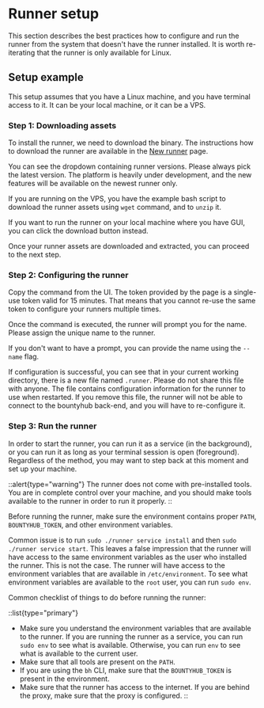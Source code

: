 ﻿# Runner setup

This section describes the best practices how to configure and run the runner from the system that doesn't have the runner installed. It is worth re-iterating that the runner is only available for Linux.

## Setup example

This setup assumes that you have a Linux machine, and you have terminal access to it. It can be your local machine, or it can be a VPS.

### Step 1: Downloading assets
To install the runner, we need to download the binary. The instructions how to download the runner are available in the [New runner](https://bountyhub.org/runners/new) page.

You can see the dropdown containing runner versions. Please always pick the latest version. The platform is heavily under development, and the new features will be available on the newest runner only.

If you are running on the VPS, you have the example bash script to download the runner assets using `wget` command, and to `unzip` it.

If you want to run the runner on your local machine where you have GUI, you can click the download button instead.

Once your runner assets are downloaded and extracted, you can proceed to the next step.

### Step 2: Configuring the runner

Copy the command from the UI. The token provided by the page is a single-use token valid for 15 minutes. That means that you cannot re-use the same token to configure your runners multiple times.

Once the command is executed, the runner will prompt you for the name. Please assign the unique name to the runner.

If you don't want to have a prompt, you can provide the name using the `--name` flag.

If configuration is successful, you can see that in your current working directory, there is a new file named `.runner`. Please do not share this file with anyone. The file contains configuration information for the runner to use when restarted. If you remove this file, the runner will not be able to connect to the bountyhub back-end, and you will have to re-configure it.

### Step 3: Run the runner

In order to start the runner, you can run it as a service (in the background), or you can run it as long as your terminal session is open (foreground). Regardless of the method, you may want to step back at this moment and set up your machine.

::alert{type="warning"}
The runner does not come with pre-installed tools. You are in complete control over your machine, and you should make tools available to the runner in order to run it properly.
::

Before running the runner, make sure the environment contains proper `PATH`, `BOUNTYHUB_TOKEN`, and other environment variables.

Common issue is to run `sudo ./runner service install` and then `sudo ./runner service start`. This leaves a false impression that the runner will
have access to the same environment variables as the user who installed the runner. This is not the case. The runner will have access to the environment variables that are available in `/etc/environment`. To see what environment variables are available to the `root` user, you can run `sudo env`.

Common checklist of things to do before running the runner:

::list{type="primary"}
- Make sure you understand the environment variables that are available to the runner. If you are running the runner as a service, you can run `sudo env` to see what is available. Otherwise, you can run `env` to see what is available to the current user.
- Make sure that all tools are present on the `PATH`.
- If you are using the `bh` CLI, make sure that the `BOUNTYHUB_TOKEN` is present in the environment.
- Make sure that the runner has access to the internet. If you are behind the proxy, make sure that the proxy is configured.
::